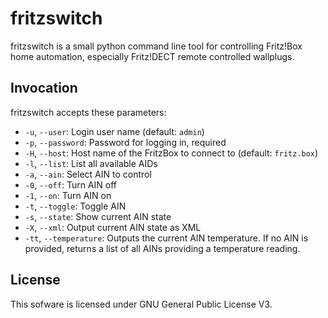 # fritzswitch

fritzswitch is a small python command line tool for controlling Fritz!Box home automation, especially Fritz!DECT remote controlled wallplugs.

## Invocation

fritzswitch accepts these parameters:

* `-u`, `--user`: Login user name (default: `admin`)
* `-p`, `--password`: Password for logging in, required
* `-H`, `--host`: Host name of the FritzBox to connect to (default: `fritz.box`)
* `-l`, `--list`: List all available AIDs
* `-a`, `--ain`: Select AIN to control
* `-0`, `--off`: Turn AIN off
* `-1`, `--on`: Turn AIN on
* `-t`, `--toggle`: Toggle AIN
* `-s`, `--state`: Show current AIN state
* `-X`, `--xml`: Output current AIN state as XML
* `-tt`, `--temperature`: Outputs the current AIN temperature. If no AIN is provided, returns a list of all AINs providing a temperature reading.

## License

This sofware is licensed under GNU General Public License V3.
